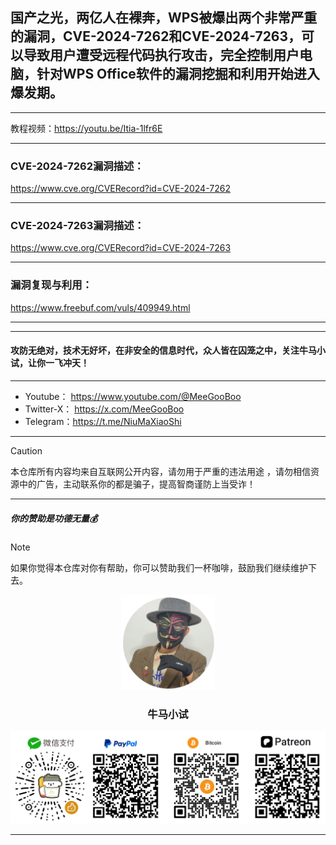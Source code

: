## 国产之光，两亿人在裸奔，WPS被爆出两个非常严重的漏洞，CVE-2024-7262和CVE-2024-7263，可以导致用户遭受远程代码执行攻击，完全控制用户电脑，针对WPS Office软件的漏洞挖掘和利用开始进入爆发期。

****

教程视频：https://youtu.be/Itia-1lfr6E

 

****

### CVE-2024-7262漏洞描述：

https://www.cve.org/CVERecord?id=CVE-2024-7262



****

### CVE-2024-7263漏洞描述：

https://www.cve.org/CVERecord?id=CVE-2024-7263

****



### 漏洞复现与利用：

https://www.freebuf.com/vuls/409949.html

****





****

#### 攻防无绝对，技术无好坏，在非安全的信息时代，众人皆在囚笼之中，关注牛马小试，让你一飞冲天！

****

- Youtube：  https://www.youtube.com/@MeeGooBoo
- Twitter-X：  https://x.com/MeeGooBoo
- Telegram：https://t.me/NiuMaXiaoShi


****

> [!CAUTION]
>
> 本仓库所有内容均来自互联网公开内容，请勿用于严重的违法用途 ，请勿相信资源中的广告，主动联系你的都是骗子，提高智商谨防上当受诈！

****

##### 你的赞助是功德无量💰

> [!NOTE]
>
> 如果你觉得本仓库对你有帮助，你可以赞助我们一杯咖啡，鼓励我们继续维护下去。

<p align="center" >
    <img src="https://raw.githubusercontent.com/MeeGooBoo/2025/refs/heads/main/static/imgs/logo.png" width="150">
    <h3 align="center">牛马小试</h3>
    <p align="center">
        <img src="https://raw.githubusercontent.com/MeeGooBoo/2025/refs/heads/main/static/imgs/pays.png">
    </p>
</p>


****

